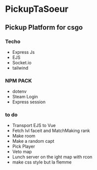 # PickupTaSoeur

## Pickup Platform for csgo

### Techo
- Express Js
- EJS
- Socket.io
- tailwind

### NPM PACK
- dotenv
- Steam Login
- Express session

### to do

- Transport EJS to Vue
- Fetch lvl faceit and MatchMaking rank
- Make room
- Make a random capt
- Pick Player
- Veto map
- Lunch server on the ight map with rcon
- make css style but la flemme